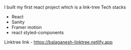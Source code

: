 I built my first react project which is a link-tree 
Tech stacks
- React
- Sanity 
- Framer motion
- react styled-components 

Linktree link - https://balaganesh-linktree.netlify.app





